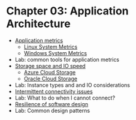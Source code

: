 # Chapter 03: Application Architecture

* [Application metrics](./ApplicationMetrics.md)
  * [Linux System Metrics](./LinuxSystemMetrics.md)
  * [Windows System Metrics](./WindowsSystemMetrics.md)
* Lab: common tools for application metrics
* [Storage space and IO speed](./StorageAndIOSpeed.md)
  * [Azure Cloud Storage](./AzureCloudStorage.md)
  * [Oracle Cloud Storage](./OracleCloudStorage.md)
* Lab: Instance types and and IO considerations
* [Intermittent connectivity issues](./IntermittentConnectivity.md)
* Lab: What to do when I cannot connect?
* [Resilience of software design](Resilience.md)
* Lab: Common design patterns